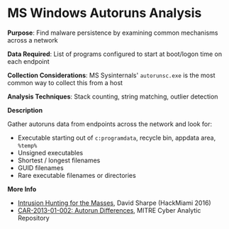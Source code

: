 # MS Windows Autoruns Analysis

**Purpose**: Find malware persistence by examining common mechanisms across a network

**Data Required**: List of programs configured to start at boot/logon time on each endpoint

**Collection Considerations**: MS Sysinternals' `autorunsc.exe` is the most common way to collect this from a host

**Analysis Techniques**: Stack counting, string matching, outlier detection

**Description**

Gather autoruns data from endpoints across the network and look for:

* Executable starting out of `c:programdata`, recycle bin, appdata area, `%temp%`
* Unsigned executables
* Shortest / longest filenames 
* GUID filenames
* Rare executable filenames or directories


**More Info**

* [Intrusion Hunting for the Masses](https://www.youtube.com/watch?v=YLgycMCPo4c), David Sharpe (HackMiami 2016)
* [CAR-2013-01-002: Autorun Differences](https://car.mitre.org/wiki/CAR-2013-01-002), MITRE Cyber Analytic Repository

